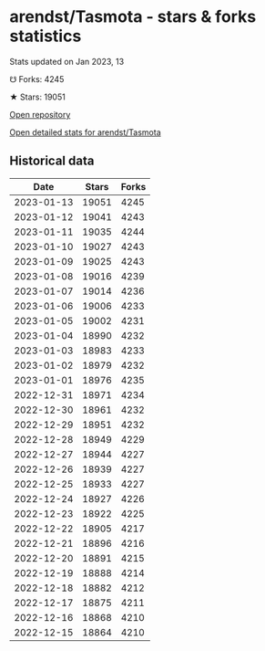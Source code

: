 # arendst/Tasmota - stars & forks statistics

Stats updated on Jan 2023, 13

☋ Forks: 4245

★ Stars: 19051

[Open repository](https://github.com/arendst/Tasmota)

[Open detailed stats for arendst/Tasmota](https://reviewgithub.com/rep/arendst/Tasmota)

## Historical data
| Date | Stars | Forks |
|------|-------|-------|
| 2023-01-13 | 19051 | 4245 | 
| 2023-01-12 | 19041 | 4243 | 
| 2023-01-11 | 19035 | 4244 | 
| 2023-01-10 | 19027 | 4243 | 
| 2023-01-09 | 19025 | 4243 | 
| 2023-01-08 | 19016 | 4239 | 
| 2023-01-07 | 19014 | 4236 | 
| 2023-01-06 | 19006 | 4233 | 
| 2023-01-05 | 19002 | 4231 | 
| 2023-01-04 | 18990 | 4232 | 
| 2023-01-03 | 18983 | 4233 | 
| 2023-01-02 | 18979 | 4232 | 
| 2023-01-01 | 18976 | 4235 | 
| 2022-12-31 | 18971 | 4234 | 
| 2022-12-30 | 18961 | 4232 | 
| 2022-12-29 | 18951 | 4232 | 
| 2022-12-28 | 18949 | 4229 | 
| 2022-12-27 | 18944 | 4227 | 
| 2022-12-26 | 18939 | 4227 | 
| 2022-12-25 | 18933 | 4227 | 
| 2022-12-24 | 18927 | 4226 | 
| 2022-12-23 | 18922 | 4225 | 
| 2022-12-22 | 18905 | 4217 | 
| 2022-12-21 | 18896 | 4216 | 
| 2022-12-20 | 18891 | 4215 | 
| 2022-12-19 | 18888 | 4214 | 
| 2022-12-18 | 18882 | 4212 | 
| 2022-12-17 | 18875 | 4211 | 
| 2022-12-16 | 18868 | 4210 | 
| 2022-12-15 | 18864 | 4210 | 

